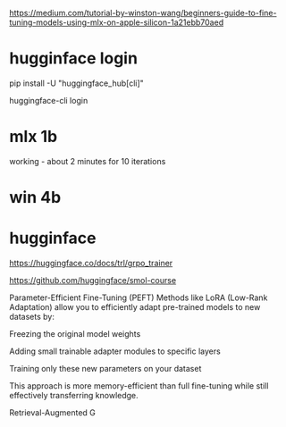 https://medium.com/tutorial-by-winston-wang/beginners-guide-to-fine-tuning-models-using-mlx-on-apple-silicon-1a21ebb70aed


# hugginface login
pip install -U "huggingface_hub[cli]"

huggingface-cli login   

# mlx 1b
working - about 2 minutes for 10 iterations

# win 4b


# hugginface 
https://huggingface.co/docs/trl/grpo_trainer

https://github.com/huggingface/smol-course

Parameter-Efficient Fine-Tuning (PEFT)
Methods like LoRA (Low-Rank Adaptation) allow you to efficiently adapt pre-trained models to new datasets by:

Freezing the original model weights

Adding small trainable adapter modules to specific layers

Training only these new parameters on your dataset

This approach is more memory-efficient than full fine-tuning while still effectively transferring knowledge.

Retrieval-Augmented G

